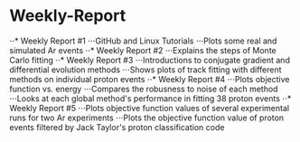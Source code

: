 # Weekly-Report
⋅⋅* Weekly Report #1
⋅⋅⋅GitHub and Linux Tutorials
⋅⋅⋅Plots some real and simulated Ar events
⋅⋅* Weekly Report #2
⋅⋅⋅Explains the steps of Monte Carlo fitting
⋅⋅* Weekly Report #3
⋅⋅⋅Introductions to conjugate gradient and differential evolution methods
⋅⋅⋅Shows plots of track fitting with different methods on individual proton events
⋅⋅* Weekly Report #4
⋅⋅⋅Plots objective function vs. energy
⋅⋅⋅Compares the robusness to noise of each method
⋅⋅⋅Looks at each global method's performance in fitting 38 proton events
⋅⋅* Weekly Report #5
⋅⋅⋅Plots objective function values of several experimental runs for two Ar experiments
⋅⋅⋅Plots the objective function value of proton events filtered by Jack Taylor's proton classification code
